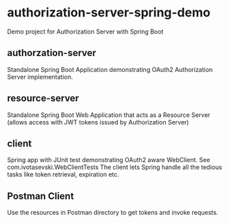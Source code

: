 # authorization-server-spring-demo
Demo project for Authorization Server with Spring Boot

## authorzation-server
Standalone Spring Boot Application demonstrating OAuth2 Authorization Server implementation.

## resource-server
Standalone Spring Boot Web Application that acts as a Resource Server (allows access with JWT tokens issued by Authorization Server)

## client
Spring app with JUnit test demonstrating OAuth2 aware WebClient. See com.ivotasevski.WebClientTests
The client lets Spring handle all the tedious tasks like token retrieval, expiration etc. 

## Postman Client
Use the resources in Postman directory to get tokens and invoke requests.

